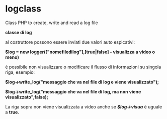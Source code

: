 # logclass
Class PHP to create, write and read a log file


<b>classe di log</b>

al costruttore possono essere inviati due valori auto espicativi:

<b>$log = new logger(["nomefiledilog"],[true|false] - visualizza a video o meno)</b>

è possibile non visualizzare o modificare il flusso di informazioni su singola riga, esempio:

<b>$log->write_log("messaggio che va nel file di log e viene visualizzato");</b>

<b>$log->write_log("messaggio che va nel file di log, ma non viene visualizzato",false);</b>

La riga sopra non viene visualizzata a video anche se <b><i>$log->visua</i></b> è uguale a <b>true</b>.
